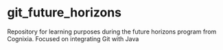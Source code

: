 # git_future_horizons
Repository for learning purposes during the future horizons program from Cognixia. Focused on integrating Git with Java
